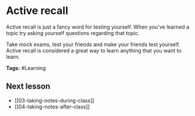 # Active recall
Active recall is just a fancy word for testing yourself. When you've learned a topic try asking yourself questions regarding that topic. 

Take mock exams, test your friends and make your friends test yourself. Active recall is considered a great way to learn anything that you want to learn.

**Tags:** #Learning

## Next lesson
- [[03-taking-notes-during-class]]
- [[04-taking-notes-after-class]]